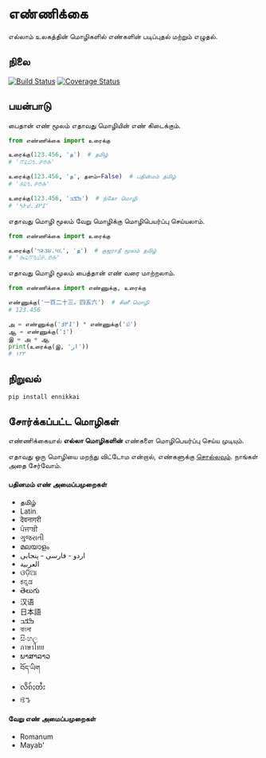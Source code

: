 # எண்ணிக்கை
எல்லாம் உலகத்தின் மொழிகளில் எண்களின் படிப்புதல் மற்றும் எழுதல்.

## நிலை
[![Build Status](https://travis-ci.org/julienmalard/ennikkai.svg?branch=master)](https://travis-ci.org/julienmalard/ennikkai)
[![Coverage Status](https://coveralls.io/repos/github/julienmalard/ennikkai/badge.svg?branch=master)](https://coveralls.io/github/julienmalard/ennikkai?branch=master)

## பயன்பாடு
பைதான் எண் மூலம் எதாவது மொழியின் எண் கிடைக்கும்.

```python
from எண்ணிக்கை import உரைக்கு 

உரைக்கு(123.456, 'த')  # தமிழ்
# '௱௨௰௩.௪௫௬'

உரைக்கு(123.456, 'த', தளம்=False)  # பதின்மம் தமிழ்
# '௧௨௩.௪௫௬'

உரைக்கு(123.456, 'ߒߞߏ‎')  # ந்கோ மொழி
# '߁߂߃.߄߅߆'

```

எதாவது மொழி மூலம் வேறு மொழிக்கு மொழிபெயர்ப்பு செய்யலாம்.

```python
from எண்ணிக்கை import உரைக்கு

உரைக்கு('૧૨૩૪.૫૬', 'த‎')  # குஜராதீ மூலம் தமிழ்
# '௲௨௱௩௰௪.௫௬'
``` 

எதாவது மொழி மூலம் பைத்தான் எண் வரை மாற்றலாம்.

```python
from எண்ணிக்கை import எண்ணுக்கு, உரைக்கு

எண்ணுக்கு('一百二十三。四五六')  # சினீ மொழி
# 123.456

அ = எண்ணுக்கு('߁߂߃') * எண்ணுக்கு('௰')
ஆ = எண்ணுக்கு('३')
இ = அ + ஆ
print(உரைக்கு(இ, 'ار'))
# ۱۲۳
```

## நிறுவல்
    pip install ennikkai

## சோர்க்கப்பட்ட மொழிகள்

எண்ணிக்கையால் **எல்லா மொழிகளின்** எண்களை மொழிபெயர்ப்பு செய்ய முடியும். 

எதாவது ஒரு மொழியை மறந்து விட்டோம என்றால், எண்களுக்கு [சொல்லவும்](https://github.com/julienmalard/ennikkai/issues). நாங்கள் அதை சேர்வோம்.

#### பதினமம் எண் அமைப்பமுறைகள்
* தமிழ்
* Latin
* देवनागरी
* ਪੰਜਾਬੀ
* ગુજરાતી
* മലയാളം
* اردو - فارسی - پنجابی
* العربية
* ଓଡ଼ିଆ 
* ಕನ್ನಡ 
* తెలుగు 
* 汉语
* 日本語
* ߒߞߏ‎
* বাংলা
* සිංහල
* ภาษาไทย
* ພາສາລາວ
* བོད་ཡིག
* လိၵ်ႈတႆး
* ꕙꔤ

#### வேறு எண் அமைப்பமுறைகள்
* Romanum
* Mayab'
